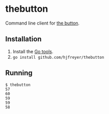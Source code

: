 # thebutton
Command line client for [the button](http://reddit.com/r/thebutton).

## Installation
1. Install the [Go tools](https://golang.org).
2. `go install github.com/hjfreyer/thebutton`

## Running
    $ thebutton
    57
    60
    59
    59
    58
